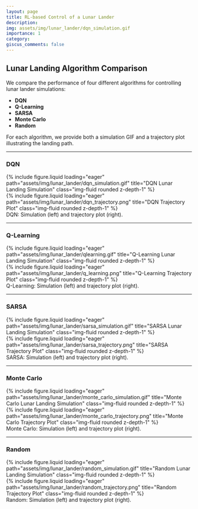 ```yaml
---
layout: page
title: RL-based Control of a Lunar Lander
description:
img: assets/img/lunar_lander/dqn_simulation.gif
importance: 1
category:
giscus_comments: false
---
```


## Lunar Landing Algorithm Comparison

We compare the performance of four different algorithms for controlling lunar lander simulations:
- **DQN**
- **Q-Learning**
- **SARSA**
- **Monte Carlo**
- **Random**

For each algorithm, we provide both a simulation GIF and a trajectory plot illustrating the landing path.

---

### DQN

<div class="row">
  <div class="col-sm mt-3 mt-md-0">
    {% include figure.liquid loading="eager" path="assets/img/lunar_lander/dqn_simulation.gif" title="DQN Lunar Landing Simulation" class="img-fluid rounded z-depth-1" %}
  </div>
  <div class="col-sm mt-3 mt-md-0">
    {% include figure.liquid loading="eager" path="assets/img/lunar_lander/dqn_trajectory.png" title="DQN Trajectory Plot" class="img-fluid rounded z-depth-1" %}
  </div>
</div>
<div class="caption">
  DQN: Simulation (left) and trajectory plot (right).
</div>

---

### Q-Learning

<div class="row">
  <div class="col-sm mt-3 mt-md-0">
    {% include figure.liquid loading="eager" path="assets/img/lunar_lander/qlearning.gif" title="Q-Learning Lunar Landing Simulation" class="img-fluid rounded z-depth-1" %}
  </div>
  <div class="col-sm mt-3 mt-md-0">
    {% include figure.liquid loading="eager" path="assets/img/lunar_lander/q_learning.png" title="Q-Learning Trajectory Plot" class="img-fluid rounded z-depth-1" %}
  </div>
</div>
<div class="caption">
  Q-Learning: Simulation (left) and trajectory plot (right).
</div>

---

### SARSA

<div class="row">
  <div class="col-sm mt-3 mt-md-0">
    {% include figure.liquid loading="eager" path="assets/img/lunar_lander/sarsa_simulation.gif" title="SARSA Lunar Landing Simulation" class="img-fluid rounded z-depth-1" %}
  </div>
  <div class="col-sm mt-3 mt-md-0">
    {% include figure.liquid loading="eager" path="assets/img/lunar_lander/sarsa_trajectory.png" title="SARSA Trajectory Plot" class="img-fluid rounded z-depth-1" %}
  </div>
</div>
<div class="caption">
  SARSA: Simulation (left) and trajectory plot (right).
</div>

---

### Monte Carlo

<div class="row">
  <div class="col-sm mt-3 mt-md-0">
    {% include figure.liquid loading="eager" path="assets/img/lunar_lander/monte_carlo_simulation.gif" title="Monte Carlo Lunar Landing Simulation" class="img-fluid rounded z-depth-1" %}
  </div>
  <div class="col-sm mt-3 mt-md-0">
    {% include figure.liquid loading="eager" path="assets/img/lunar_lander/monte_carlo_trajectory.png" title="Monte Carlo Trajectory Plot" class="img-fluid rounded z-depth-1" %}
  </div>
</div>
<div class="caption">
  Monte Carlo: Simulation (left) and trajectory plot (right).
</div>

---

### Random

<div class="row">
  <div class="col-sm mt-3 mt-md-0">
    {% include figure.liquid loading="eager" path="assets/img/lunar_lander/random_simulation.gif" title="Random Lunar Landing Simulation" class="img-fluid rounded z-depth-1" %}
  </div>
  <div class="col-sm mt-3 mt-md-0">
    {% include figure.liquid loading="eager" path="assets/img/lunar_lander/random_trajectory.png" title="Random Trajectory Plot" class="img-fluid rounded z-depth-1" %}
  </div>
</div>
<div class="caption">
  Random: Simulation (left) and trajectory plot (right).
</div>
